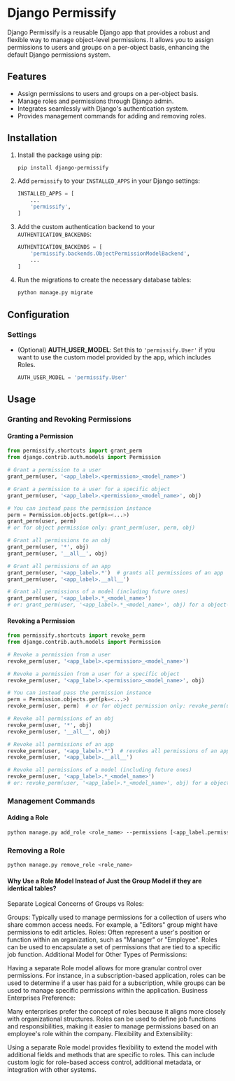 # Django Permissify

Django Permissify is a reusable Django app that provides a robust and flexible way to manage object-level permissions. It allows you to assign permissions to users and groups on a per-object basis, enhancing the default Django permissions system.

## Features

- Assign permissions to users and groups on a per-object basis.
- Manage roles and permissions through Django admin.
- Integrates seamlessly with Django's authentication system.
- Provides management commands for adding and removing roles.

## Installation

1. Install the package using pip:

    ```bash
    pip install django-permissify
    ```

2. Add `permissify` to your `INSTALLED_APPS` in your Django settings:

    ```python
    INSTALLED_APPS = [
        ...
        'permissify',
    ]
    ```

3. Add the custom authentication backend to your `AUTHENTICATION_BACKENDS`:

    ```python
    AUTHENTICATION_BACKENDS = [
        'permissify.backends.ObjectPermissionModelBackend',
        ...
    ]
    ```

4. Run the migrations to create the necessary database tables:

    ```bash
    python manage.py migrate
    ```

## Configuration

### Settings

- (Optional) **AUTH_USER_MODEL**: Set this to `'permissify.User'` if you want to use the custom model provided by the app, which includes Roles.

    ```python
    AUTH_USER_MODEL = 'permissify.User'
    ```

## Usage

### Granting and Revoking Permissions

#### Granting a Permission

```python
from permissify.shortcuts import grant_perm
from django.contrib.auth.models import Permission

# Grant a permission to a user
grant_perm(user, '<app_label>.<permission>_<model_name>')

# Grant a permission to a user for a specific object
grant_perm(user, '<app_label>.<permission>_<model_name>', obj)

# You can instead pass the permission instance
perm = Permission.objects.get(pk=<...>)
grant_perm(user, perm)
# or for object permission only: grant_perm(user, perm, obj)

# Grant all permissions to an obj
grant_perm(user, '*', obj)
grant_perm(user, '__all__', obj)

# Grant all permissions of an app
grant_perm(user, '<app_label>.*')  # grants all permissions of an app
grant_perm(user, '<app_label>.__all__')

# Grant all permissions of a model (including future ones)
grant_perm(user, '<app_label>.*_<model_name>')
# or: grant_perm(user, '<app_label>.*_<model_name>', obj) for a object-level permission

```

#### Revoking a Permission

```python
from permissify.shortcuts import revoke_perm
from django.contrib.auth.models import Permission

# Revoke a permission from a user
revoke_perm(user, '<app_label>.<permission>_<model_name>')

# Revoke a permission from a user for a specific object
revoke_perm(user, '<app_label>.<permission>_<model_name>', obj)

# You can instead pass the permission instance
perm = Permission.objects.get(pk=<...>)
revoke_perm(user, perm)  # or for object permission only: revoke_perm(user, perm, obj)

# Revoke all permissions of an obj
revoke_perm(user, '*', obj)
revoke_perm(user, '__all__', obj)

# Revoke all permissions of an app
revoke_perm(user, '<app_label>.*')  # revokes all permissions of an app
revoke_perm(user, '<app_label>.__all__')

# Revoke all permissions of a model (including future ones)
revoke_perm(user, '<app_label>.*_<model_name>')
# or: revoke_perm(user, '<app_label>.*_<model_name>', obj) for a object-level permission

```

### Management Commands

#### Adding a Role

```bash
python manage.py add_role <role_name> --permissions [<app_label.permission_codename>, ...]
```

### Removing a Role

```bash
python manage.py remove_role <role_name>
```

#### Why Use a Role Model Instead of Just the Group Model if they are identical tables?
Separate Logical Concerns of Groups vs Roles:

Groups: Typically used to manage permissions for a collection of users who share common access needs. For example, a "Editors" group might have permissions to edit articles.
Roles: Often represent a user's position or function within an organization, such as "Manager" or "Employee". Roles can be used to encapsulate a set of permissions that are tied to a specific job function.
Additional Model for Other Types of Permissions:

Having a separate Role model allows for more granular control over permissions. For instance, in a subscription-based application, roles can be used to determine if a user has paid for a subscription, while groups can be used to manage specific permissions within the application.
Business Enterprises Preference:

Many enterprises prefer the concept of roles because it aligns more closely with organizational structures. Roles can be used to define job functions and responsibilities, making it easier to manage permissions based on an employee's role within the company.
Flexibility and Extensibility:

Using a separate Role model provides flexibility to extend the model with additional fields and methods that are specific to roles. This can include custom logic for role-based access control, additional metadata, or integration with other systems.